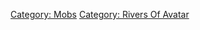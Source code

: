 [Category: Mobs](Category:_Mobs "wikilink") [Category: Rivers Of
Avatar](Category:_Rivers_Of_Avatar "wikilink")
